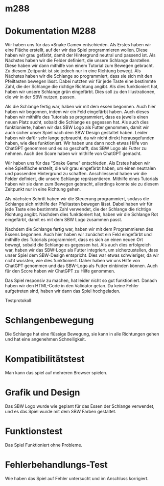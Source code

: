 # m288
# Dokumentation M288

Wir haben uns für das «Snake Game» entschieden. Als Erstes haben wir eine Fläche erstellt, auf der wir das Spiel programmieren wollen. Diese haben wir grau gefärbt, damit der Hintergrund neutral und passend ist. Als Nächstes haben wir die Felder definiert, die unsere Schlange darstellen. Diese haben wir dann mithilfe von einem Tutorial zum Bewegen gebracht. Zu diesem Zeitpunkt ist sie jedoch nur in eine Richtung bewegt. Als Nächstes haben wir die Schlange so programmiert, dass sie sich mit den Pfeiltasten bewegen lässt. Dabei nutzten wir für jede Taste eine bestimmte Zahl, die der Schlange die richtige Richtung angibt. Als dies funktioniert hat, haben wir unsere Schlange grün eingefärbt. Dies soll zu den Illustrationen, die wir in der SBW nutzen, passen.

Als die Schlange fertig war, haben wir mit dem essen begonnen. Auch hier haben wir begonnen, indem wir ein Feld eingefärbt haben. Auch dieses haben wir mithilfe des Tutorials so programmiert, dass es jeweils einen neuen Platz sucht, sobald die Schlange es gegessen hat. Als auch dies funktionierte, haben wir das SBW Logo als Futter genommen, damit wir auch sicher unser Spiel nach dem SBW Design gestaltet haben. Leider haben wir dafür sehr lange gebraucht, da wir nicht direkt herausgefunden haben, wie dies funktioniert. Wir haben uns dann noch etwas Hilfe von ChatGPT genommen und es so geschafft, das SBW Logo als Futter zu nehmen. Auch den Score haben wir mithilfe von ChatGPT gemacht.

Wir haben uns für das "Snake Game" entschieden. Als Erstes haben wir eine Spielfläche erstellt, die wir grau eingefärbt haben, um einen neutralen und passenden Hintergrund zu schaffen. Anschliessend haben wir die Felder definiert, die unsere Schlange repräsentieren. Mithilfe eines Tutorials haben wir sie dann zum Bewegen gebracht, allerdings konnte sie zu diesem Zeitpunkt nur in eine Richtung gehen.

Als nächsten Schritt haben wir die Steuerung programmiert, sodass die Schlange sich mithilfe der Pfeiltasten bewegen lässt. Dabei haben wir für jede Taste eine bestimmte Zahl verwendet, die der Schlange die richtige Richtung angibt. Nachdem dies funktioniert hat, haben wir die Schlange Rot eingefärbt, damit es mit dem SBW Logo zusammen passt.

Nachdem die Schlange fertig war, haben wir mit dem Programmieren des Essens begonnen. Auch hier haben wir zunächst ein Feld eingefärbt und mithilfe des Tutorials programmiert, dass es sich an einen neuen Ort bewegt, sobald die Schlange es gegessen hat. Als auch dies erfolgreich war, haben wir das SBW-Logo als Futter integriert, um sicherzustellen, dass unser Spiel dem SBW-Design entspricht. Dies war etwas schwieriger, da wir nicht wussten, wie dies funktioniert. Daher haben wir uns Hilfe von ChatGPT genommen und das SBW-Logo als Futter einbinden können. Auch für den Score haben wir ChatGPT zu Hilfe genommen.

Das Spiel responsiv zu machen, hat leider nicht so gut funktioniert. Danach haben wir den HTML-Code in den Validator getan. Da keine Fehler aufgetreten sind, haben wir dann das Spiel hochgeladen.


Testprotokoll

# Schlangenbewegung

Die Schlange hat eine flüssige Bewegung, sie kann in alle Richtungen gehen und hat eine angenehmen Schnelligkeit.

# Kompatibilitätstest

Man kann das spiel auf mehreren Browser spielen.

# Grafik und Design

Das SBW Logo wurde wie geplant für das Essen der Schlange verwendet, und es das Spiel wurde mit dem SBW Farben gestaltet.

# Funktionstest

Das Spiel Funktioniert ohne Probleme.

# Fehlerbehandlungs-Test

Wie haben das Spiel auf Fehler untersucht und im Anschluss korrigiert.

